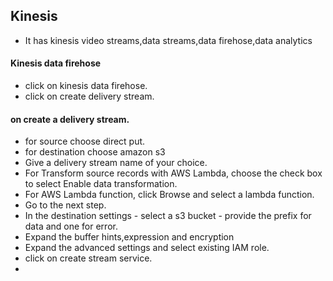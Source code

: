 ## Kinesis

- It has kinesis video streams,data streams,data firehose,data analytics
 
#### Kinesis data firehose

- click on kinesis data firehose.
- click on create delivery stream.
#### on create a delivery stream.
- for source choose direct put.
- for destination choose amazon s3
- Give a delivery stream name of your choice.
-  For Transform source records with AWS Lambda, choose the check box to select Enable data transformation. 
-  For AWS Lambda function, click Browse and select a lambda function.
-  Go to the next step.
-  In the destination settings
        -  select a s3 bucket
        -  provide the prefix for data and one for error.
-  Expand the buffer hints,expression and encryption
-  Expand the advanced settings and select existing IAM role.
-  click on create stream service.
-  
